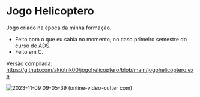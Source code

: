 # Jogo Helicoptero

Jogo criado na época da minha formação.
- Feito com o que eu sabia no momento, no caso primeiro semestre do curso de ADS.
- Feito em C.

Versão compilada: https://github.com/akiotnk00/jogohelicoptero/blob/main/jogohelicoptero.exe

![2023-11-09 09-05-39 (online-video-cutter com)](https://github.com/akiotnk00/jogohelicoptero/assets/54818331/7b04d8bd-0ce2-4cc1-9673-b916294eeee0)
